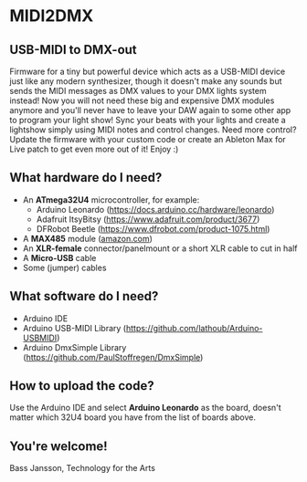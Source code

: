 # MIDI2DMX

## USB-MIDI to DMX-out

Firmware for a tiny but powerful device which acts as a USB-MIDI device just like any modern synthesizer, though it doesn't make any sounds but sends the MIDI messages as DMX values to your DMX lights system instead! Now you will not need these big and expensive DMX modules anymore and you'll never have to leave your DAW again to some other app to program your light show! Sync your beats with your lights and create a lightshow simply using MIDI notes and control changes. Need more control? Update the firmware with your custom code or create an Ableton Max for Live patch to get even more out of it! Enjoy :)

## What hardware do I need?

- An **ATmega32U4** microcontroller, for example:
    - Arduino Leonardo (https://docs.arduino.cc/hardware/leonardo)
    - Adafruit ItsyBitsy (https://www.adafruit.com/product/3677)
    - DFRobot Beetle (https://www.dfrobot.com/product-1075.html)
- A **MAX485** module ([amazon.com](https://www.amazon.com/Max485-Chip-RS-485-Module-Raspberry/dp/B00NIOLNAG/ref=sr_1_3?crid=2LWYPWLXT9T3W&keywords=max485&qid=1658936062&sprefix=max48%2Caps%2C170&sr=8-3))
- An **XLR-female** connector/panelmount or a short XLR cable to cut in half
- A **Micro-USB** cable
- Some (jumper) cables

## What software do I need?

- Arduino IDE
- Arduino USB-MIDI Library (https://github.com/lathoub/Arduino-USBMIDI)
- Arduino DmxSimple Library (https://github.com/PaulStoffregen/DmxSimple)

## How to upload the code?

Use the Arduino IDE and select **Arduino Leonardo** as the board, doesn't matter which 32U4 board you have from the list of boards above.

## You're welcome!

Bass Jansson, Technology for the Arts
